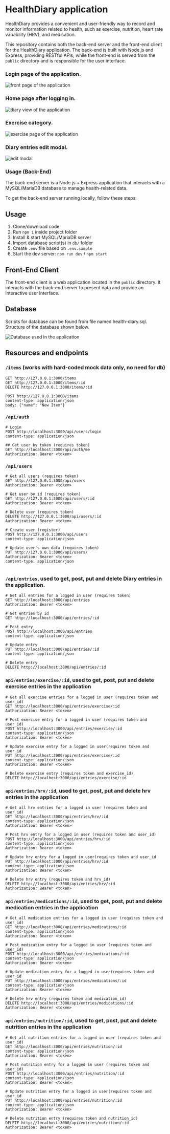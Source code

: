 # HealthDiary application

HealthDiary provides a convenient and user-friendly way to record and monitor information related to health, such as exercise, nutrition, heart rate variability (HRV), and medication.

This repository contains both the back-end server and the front-end client for the HealthDiary application. The back-end is built with Node.js and Express, providing RESTful APIs, while the front-end is served from the `public` directory and is responsible for the user interface.


### Login page of the application.
![front page of the application](images/frontpage.png)

### Home page after logging in.
![diary view of the application](images/diary.png)

### Exercise category.
![exercise page of the application](images/exercisepage.png)

### Diary entries edit modal.

![edit modal](images/edit.png)

### Usage (Back-End)

The back-end server is a Node.js + Express application that interacts with a MySQL/MariaDB database to manage health-related data.

To get the back-end server running locally, follow these steps:

## Usage

1. Clone/download code
2. Run `npm i` inside project folder
3. Install & start MySQL/MariaDB server
4. Import database script(s) in `db/` folder
5. Create `.env` file based on `.env.sample`
6. Start the dev server: `npm run dev` / `npm start`

## Front-End Client

The front-end client is a web application located in the `public` directory. It interacts with the back-end server to present data and provide an interactive user interface.

## Database

Scripts for database can be found from file named health-diary.sql.
Structure of the database shown below.

![Database used in the application](images/db.png)


## Resources and endpoints

### `/items` (works with hard-coded mock data only, no need for db)

```http
GET http://127.0.0.1:3000/items
GET http://127.0.0.1:3000/items/:id
DELETE http://127.0.0.1:3000/items/:id

POST http://127.0.0.1:3000/items
content-type: application/json
body: {"name": "New Item"}
```

### `/api/auth`

```http
# Login
POST http://localhost:3000/api/users/login
content-type: application/json

## Get user by token (requires token)
GET http://localhost:3000/api/auth/me
Authorization: Bearer <token>
```

### `/api/users`

```http
# Get all users (requires token)
GET http://127.0.0.1:3000/api/users
Authorization: Bearer <token>

# Get user by id (requires token)
GET http://127.0.0.1:3000/api/users/:id
Authorization: Bearer <token>

# Delete user (requires token)
DELETE http://127.0.0.1:3000/api/users/:id
Authorization: Bearer <token>

# Create user (register)
POST http://127.0.0.1:3000/api/users
content-type: application/json

# Update user's own data (requires token)
PUT http://127.0.0.1:3000/api/users/
Authorization: Bearer <token>
content-type: application/json


```

### `/api/entries`, used to get, post, put and delete Diary entries in the application.

```http
# Get all entries for a logged in user (requires token)
GET http://localhost:3000/api/entries
Authorization: Bearer <token>

# Get entries by id
GET http://localhost:3000/api/entries/:id

# Post entry
POST http://localhost:3000/api/entries
content-type: application/json

# Update entry
PUT http://localhost:3000/api/entries/:id
content-type: application/json

# Delete entry
DELETE http://localhost:3000/api/entries/:id
```
### `api/entries/exercise/:id`, used to get, post, put and delete exercise entries in the application

```http
# Get all exercise entries for a logged in user (requires token and user_id)
GET http://localhost:3000/api/entries/exercise/:id
Authorization: Bearer <token>

# Post exercise entry for a logged in user (requires token and user_id)
POST http://localhost:3000/api/entries/exercise/:id
content-type: application/json
Authorization: Bearer <token>

# Update exercise entry for a logged in user(requires token and user_id
PUT http://localhost:3000/api/entries/exercise/:id
content-type: application/json
Authorization: Bearer <token>

# Delete exercise entry (requires token and exercise_id)
DELETE http://localhost:3000/api/entries/exercise/:id
```
### `api/entries/hrv/:id`, used to get, post, put and delete hrv entries in the application

```http
# Get all hrv entries for a logged in user (requires token and user_id)
GET http://localhost:3000/api/entries/hrv/:id
content-type: application/json
Authorization: Bearer <token>

# Post hrv entry for a logged in user (requires token and user_id)
POST http://localhost:3000/api/entries/hrv/:id
content-type: application/json
Authorization: Bearer <token>

# Update hrv entry for a logged in user(requires token and user_id
PUT http://localhost:3000/api/entries/hrv/:id
content-type: application/json
Authorization: Bearer <token>

# Delete hrv entry (requires token and hrv_id)
DELETE http://localhost:3000/api/entries/hrv/:id
Authorization: Bearer <token>
```
### `api/entries/medications/:id`, used to get, post, put and delete medication entries in the application

```http
# Get all medication entries for a logged in user (requires token and user_id)
GET http://localhost:3000/api/entries/medications/:id
content-type: application/json
Authorization: Bearer <token>

# Post medication entry for a logged in user (requires token and user_id)
POST http://localhost:3000/api/entries/medications/:id
content-type: application/json
Authorization: Bearer <token>

# Update medication entry for a logged in user(requires token and user_id
PUT http://localhost:3000/api/entries/medications/:id
content-type: application/json
Authorization: Bearer <token>

# Delete hrv entry (requires token and medication_id)
DELETE http://localhost:3000/api/entries/medications/:id
Authorization: Bearer <token>
```
### `api/entries/nutrition/:id`, used to get, post, put and delete nutrition entries in the application

```http
# Get all nutrition entries for a logged in user (requires token and user_id)
GET http://localhost:3000/api/entries/nutrition/:id
content-type: application/json
Authorization: Bearer <token>

# Post nutrition entry for a logged in user (requires token and user_id)
POST http://localhost:3000/api/entries/nutrition/:id
content-type: application/json
Authorization: Bearer <token>

# Update nutrition entry for a logged in user(requires token and user_id
PUT http://localhost:3000/api/entries/nutrition/:id
content-type: application/json
Authorization: Bearer <token>

# Delete nutrition entry (requires token and nutrition_id)
DELETE http://localhost:3000/api/entries/nutrition/:id
Authorization: Bearer <token>
```

